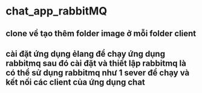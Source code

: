 ﻿# chat_app_rabbitMQ
## clone về tạo thêm folder image ở mỗi folder client 
## cài đặt ứng dụng ẻlang để chạy ứng dụng rabbitmq sau đó cài đặt và thiết lập rabbitmq là có thể sử dụng rabbitmq như 1 sever để chạy và kết nối các client của ứng dụng chat
